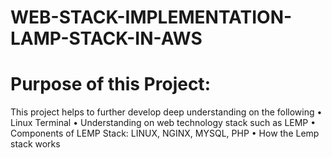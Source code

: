 # WEB-STACK-IMPLEMENTATION-LAMP-STACK-IN-AWS

# Purpose of this Project: 
This project helps to further develop deep understanding on the following
  •        Linux Terminal
  •        Understanding on web technology stack such as LEMP
  •	       Components of LEMP Stack: LINUX, NGINX, MYSQL, PHP
  •	       How the Lemp stack works
